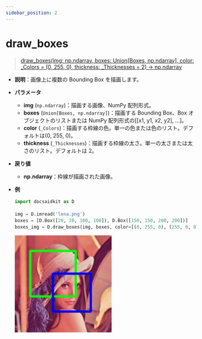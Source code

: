 ```yaml
---
sidebar_position: 2
---
```


# draw_boxes

> [draw_boxes(img: np.ndarray, boxes: Union[Boxes, np.ndarray], color: \_Colors = (0, 255, 0), thickness: \_Thicknesses = 2) -> np.ndarray](https://github.com/DocsaidLab/DocsaidKit/blob/71170598902b6f8e89a969f1ce27ed4fd05b2ff2/docsaidkit/vision/visualization/draw.py#L67)

- **説明**：画像上に複数の Bounding Box を描画します。

- **パラメータ**

  - **img** (`np.ndarray`)：描画する画像、NumPy 配列形式。
  - **boxes** (`Union[Boxes, np.ndarray]`)：描画する Bounding Box、Box オブジェクトのリストまたは NumPy 配列形式の[[x1, y1, x2, y2], ...]。
  - **color** (`_Colors`)：描画する枠線の色。単一の色または色のリスト。デフォルトは(0, 255, 0)。
  - **thickness** (`_Thicknesses`)：描画する枠線の太さ。単一の太さまたは太さのリスト。デフォルトは 2。

- **戻り値**

  - **np.ndarray**：枠線が描画された画像。

- **例**

  ```python
  import docsaidkit as D

  img = D.imread('lena.png')
  boxes = [D.Box([20, 20, 100, 100]), D.Box([150, 150, 200, 200])]
  boxes_img = D.draw_boxes(img, boxes, color=[(0, 255, 0), (255, 0, 0)], thickness=2)
  ```

  ![draw_boxes](./resource/test_draw_boxes.jpg)
